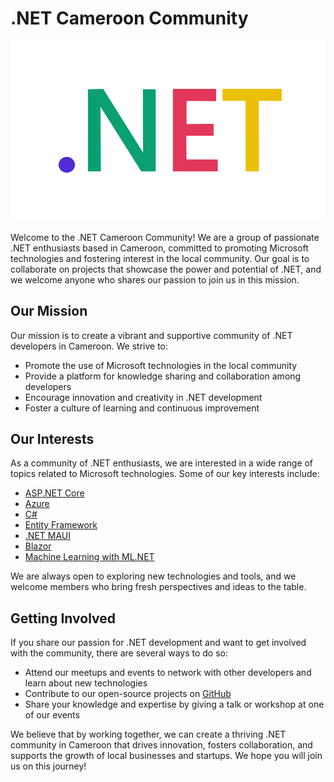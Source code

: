 # .NET Cameroon Community
![Dotnet Cameroon](/assets/dotnetcameroon.png)

Welcome to the .NET Cameroon Community! We are a group of passionate .NET enthusiasts based in Cameroon, committed to promoting Microsoft technologies and fostering interest in the local community. Our goal is to collaborate on projects that showcase the power and potential of .NET, and we welcome anyone who shares our passion to join us in this mission.

## Our Mission

Our mission is to create a vibrant and supportive community of .NET developers in Cameroon. We strive to:

- Promote the use of Microsoft technologies in the local community
- Provide a platform for knowledge sharing and collaboration among developers
- Encourage innovation and creativity in .NET development
- Foster a culture of learning and continuous improvement

## Our Interests

As a community of .NET enthusiasts, we are interested in a wide range of topics related to Microsoft technologies. Some of our key interests include:

- [ASP.NET Core](https://learn.microsoft.com/en-us/aspnet/core)
- [Azure](https://azure.microsoft.com/en-us)
- [C#](https://learn.microsoft.com/en-us/dotnet/csharp/)
- [Entity Framework](https://learn.microsoft.com/en-us/ef/)
- [.NET MAUI](https://learn.microsoft.com/en-us/dotnet/maui/)
- [Blazor](https://learn.microsoft.com/en-us/aspnet/core/blazor)
- [Machine Learning with ML.NET](https://learn.microsoft.com/en-us/dotnet/machine-learning/)

We are always open to exploring new technologies and tools, and we welcome members who bring fresh perspectives and ideas to the table.

## Getting Involved

If you share our passion for .NET development and want to get involved with the community, there are several ways to do so:

- Attend our meetups and events to network with other developers and learn about new technologies
- Contribute to our open-source projects on [GitHub](https://github.com/dotnetcameroon)
- Share your knowledge and expertise by giving a talk or workshop at one of our events

We believe that by working together, we can create a thriving .NET community in Cameroon that drives innovation, fosters collaboration, and supports the growth of local businesses and startups. We hope you will join us on this journey!
